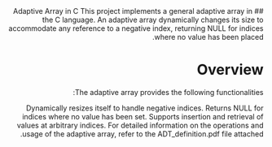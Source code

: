 <div dir="rtl" lang="he">
## Adaptive Array in C
This project implements a general adaptive array in the C language. An adaptive array dynamically changes its size to accommodate any reference to a negative index, returning NULL for indices where no value has been placed.

# Overview
The adaptive array provides the following functionalities:

Dynamically resizes itself to handle negative indices.
Returns NULL for indices where no value has been set.
Supports insertion and retrieval of values at arbitrary indices.
For detailed information on the operations and usage of the adaptive array, refer to the ADT_definition.pdf file attached.



</div>
